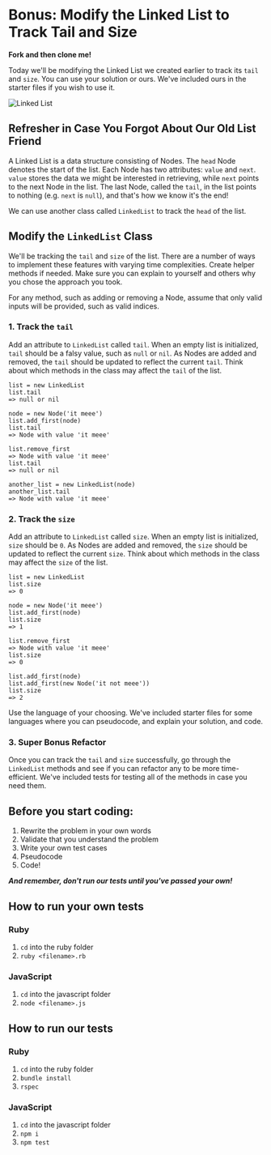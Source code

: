 # Bonus: Modify the Linked List to Track Tail and Size

**Fork and then clone me!**

Today we'll be modifying the Linked List we created earlier to track its `tail` and `size`. You can use your solution or ours. We've included ours in the starter files if you wish to use it.

![Linked List](./linked_list.png)

## Refresher in Case You Forgot About Our Old List Friend

A Linked List is a data structure consisting of Nodes. The `head` Node denotes the start of the list. Each Node has two attributes: `value` and `next`. `value` stores the data we might be interested in retrieving, while `next` points to the next Node in the list. The last Node, called the `tail`, in the list points to nothing (e.g. `next` is `null`), and that's how we know it's the end!

We can use another class called `LinkedList` to track the `head` of the list.

## Modify the `LinkedList` Class

We'll be tracking the `tail` and `size` of the list. There are a number of ways to implement these features with varying time complexities. Create helper methods if needed. Make sure you can explain to yourself and others why you chose the approach you took.

For any method, such as adding or removing a Node, assume that only valid inputs will be provided, such as valid indices.

### 1. Track the `tail`

Add an attribute to `LinkedList` called `tail`. When an empty list is initialized, `tail` should be a falsy value, such as `null` or `nil`. As Nodes are added and removed, the `tail` should be updated to reflect the current `tail`. Think about which methods in the class may affect the `tail` of the list.

```
list = new LinkedList
list.tail
=> null or nil

node = new Node('it meee')
list.add_first(node)
list.tail
=> Node with value 'it meee'

list.remove_first
=> Node with value 'it meee'
list.tail
=> null or nil

another_list = new LinkedList(node)
another_list.tail
=> Node with value 'it meee'
```

### 2. Track the `size`

Add an attribute to `LinkedList` called `size`. When an empty list is initialized, `size` should be `0`. As Nodes are added and removed, the `size` should be updated to reflect the current `size`. Think about which methods in the class may affect the `size` of the list.

```
list = new LinkedList
list.size
=> 0

node = new Node('it meee')
list.add_first(node)
list.size
=> 1

list.remove_first
=> Node with value 'it meee'
list.size
=> 0

list.add_first(node)
list.add_first(new Node('it not meee'))
list.size
=> 2
```

Use the language of your choosing. We've included starter files for some languages where you can pseudocode, and explain your solution, and code.

### 3. Super Bonus Refactor

Once you can track the `tail` and `size` successfully, go through the `LinkedList` methods and see if you can refactor any to be more time-efficient. We've included tests for testing all of the methods in case you need them.

## Before you start coding:

1. Rewrite the problem in your own words
2. Validate that you understand the problem
3. Write your own test cases
4. Pseudocode
5. Code!

**_And remember, don't run our tests until you've passed your own!_**

## How to run your own tests

### Ruby

1. `cd` into the ruby folder
2. `ruby <filename>.rb`

### JavaScript

1. `cd` into the javascript folder
2. `node <filename>.js`

## How to run our tests

### Ruby

1. `cd` into the ruby folder
2. `bundle install`
3. `rspec`

### JavaScript

1. `cd` into the javascript folder
2. `npm i`
3. `npm test`
